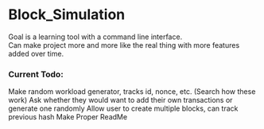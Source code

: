 # Block_Simulation

Goal is a learning tool with a command line interface.  
Can make project more and more like the real thing with more features added over time.  

### Current Todo:  
Make random workload generator, tracks id, nonce, etc. (Search how these work)
Ask whether they would want to add their own transactions or generate one randomly
Allow user to create multiple blocks, can track previous hash
Make Proper ReadMe